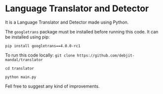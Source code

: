 # Language Translator and Detector
It is a Language Translator and Detector made using Python. 

The `googletrans` package must be installed before running this code. It can be installed using pip:

`pip install googletrans==4.0.0-rc1`

To run this code locally:
`git clone https://github.com/debjit-mandal/translator`

`cd translator`

`python main.py`

Fell free to suggest any kind of improvements.
